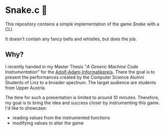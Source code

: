 # Snake.c 🐍
This repository contains a simple implementation of the game *Snake* with a CLI.

It doesn't contain any fancy bells and whistles, but does the job.

## Why?
I recently handed in my Master Thesis "*A Generic Machine Code Instrumentation*" for the [Adolf-Adam-Informatikpreis](https://informatik.jku.at/teaching/adam_award/).
There the goal is to present the performances created by the Computer Science Alumni Students of Linz to a broader spectrum.
The target audience are students from Upper Austria.

The time for such a presentation is limited to around 10 minutes. Therefore, my goal is to bring the idea and success closer by instrumenting this game.
I'd like to showcase:
* reading values from the instrumented functions
* modifying values to alter the game